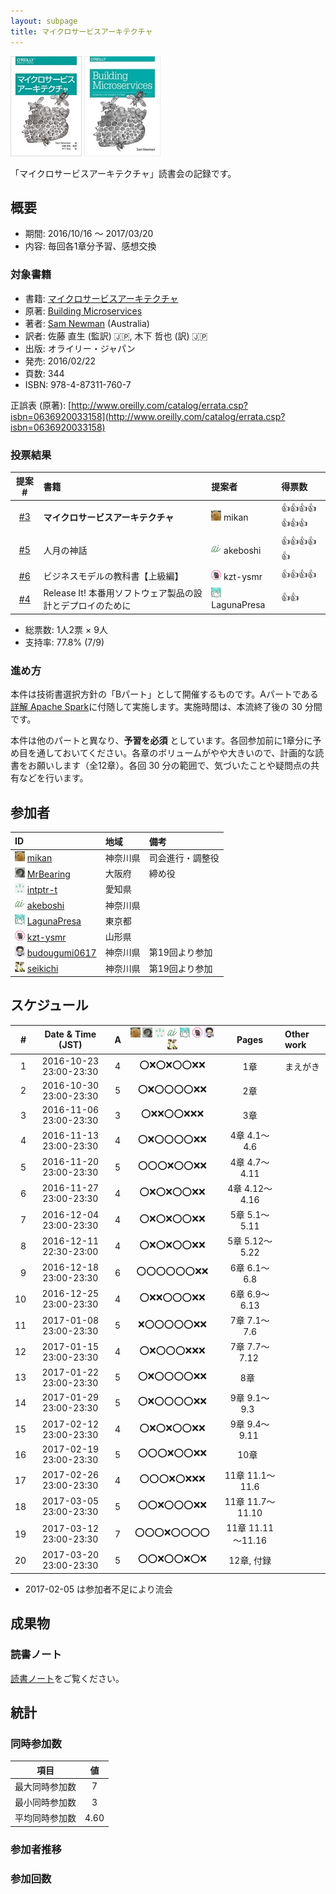 ```yaml
---
layout: subpage
title: マイクロサービスアーキテクチャ
---
```


[![マイクロサービスアーキテクチャ](/images/cover-microservices.jpg)](https://www.oreilly.co.jp/books/9784873117607/)
[![Building Microservices](/images/cover-microservices-en.jpg)](http://shop.oreilly.com/product/0636920033158.do)

「マイクロサービスアーキテクチャ」読書会の記録です。

## 概要

* 期間: 2016/10/16 ～ 2017/03/20
* 内容: 毎回各1章分予習、感想交換

### 対象書籍

* 書籍: [マイクロサービスアーキテクチャ](https://www.oreilly.co.jp/books/9784873117607/)
* 原著: [Building Microservices](http://shop.oreilly.com/product/0636920033158.do)
* 著者: [Sam Newman](https://www.thoughtworks.com/profiles/sam-newman) (Australia)
* 訳者: 佐藤 直生 (監訳) :jp:, 木下 哲也 (訳) :jp:
* 出版: オライリー・ジャパン
* 発売: 2016/02/22
* 頁数: 344
* ISBN: 978-4-87311-760-7

正誤表 (原著): [http://www.oreilly.com/catalog/errata.csp?isbn=0636920033158](http://www.oreilly.com/catalog/errata.csp?isbn=0636920033158)

### 投票結果

| 提案 #                                                | 書籍                                            | 提案者                                            | 得票数                      |
|:-----------------------------------------------------:|:------------------------------------------------|:--------------------------------------------------|:---------------------------|
| [#3](https://github.com/aosn/aosn.github.io/issues/3) | **マイクロサービスアーキテクチャ**                       | ![](/images/users/mikan_16.png) mikan             |:+1::+1::+1::+1::+1::+1::+1:|
| [#5](https://github.com/aosn/aosn.github.io/issues/5) | 人月の神話                                       | ![](/images/users/akeboshi_16.png) akeboshi       |:+1::+1::+1::+1::+1:        |
| [#6](https://github.com/aosn/aosn.github.io/issues/6) | ビジネスモデルの教科書【上級編】                       | ![](/images/users/kzt-ysmr_16.png) kzt-ysmr       |:+1::+1::+1::+1:            |
| [#4](https://github.com/aosn/aosn.github.io/issues/4) | Release It! 本番用ソフトウェア製品の設計とデプロイのために | ![](/images/users/LagunaPresa_16.png) LagunaPresa |:+1::+1:                    |

* 総票数: 1人2票 × 9人
* 支持率: 77.8% (7/9)

### 進め方

本件は技術書選択方針の「Bパート」として開催するものです。Aパートである[詳解 Apache Spark](../7-spark)に付随して実施します。実施時間は、本流終了後の 30 分間です。

本件は他のパートと異なり、**予習を必須** としています。各回参加前に1章分に予め目を通しておいてください。各章のボリュームがやや大きいので、計画的な読書をお願いします（全12章）。各回 30 分の範囲で、気づいたことや疑問点の共有などを行います。

## 参加者

| ID                                                                                        | 地域     | 備考           |
|:------------------------------------------------------------------------------------------|:---------|:---------------|
| ![](/images/users/mikan_16.png) [mikan](https://github.com/mikan)                         | 神奈川県 | 司会進行・調整役 |
| ![](/images/users/MrBearing_16.png) [MrBearing](https://github.com/MrBearing)             | 大阪府   | 締め役          |
| ![](/images/users/intptr-t_16.png) [intptr-t](https://github.com/intptr-t)                | 愛知県   | 　              |
| ![](/images/users/akeboshi_16.png) [akeboshi](https://github.com/akeboshi)                | 神奈川県 |                |
| ![](/images/users/LagunaPresa_16.png) [LagunaPresa](https://github.com/LagunaPresa)       | 東京都   | 　              |
| ![](/images/users/kzt-ysmr_16.png) [kzt-ysmr](https://github.com/kzt-ysmr)                | 山形県   | 　              |
| ![](/images/users/budougumi0617_16.png) [budougumi0617](https://github.com/budougumi0617) | 神奈川県 | 第19回より参加   |
| ![](/images/users/seikichi_16.png) [seikichi](https://github.com/seikichi)                | 神奈川県 | 第19回より参加   |

## スケジュール

| # | Date & Time (JST) | A | ![](/images/users/mikan_16.png) ![](/images/users/MrBearing_16.png) ![](/images/users/intptr-t_16.png) ![](/images/users/akeboshi_16.png) ![](/images/users/LagunaPresa_16.png) ![](/images/users/kzt-ysmr_16.png) ![](/images/users/budougumi0617_16.png) ![](/images/users/seikichi_16.png) | Pages | Other work |
|---:|:----------------------:|:-:|:------------------------:|:-----------------:|:-----------------------|
|  1 | 2016-10-23 23:00-23:30 | 4 | :o::x::o::x::o::o::x::x: | 1章               | まえがき                |
|  2 | 2016-10-30 23:00-23:30 | 5 | :o::x::o::o::o::o::x::x: | 2章               |                        |
|  3 | 2016-11-06 23:00-23:30 | 3 | :o::x::x::o::o::x::x::x: | 3章               |                        |
|  4 | 2016-11-13 23:00-23:30 | 4 | :o::x::o::o::o::o::x::x: | 4章 4.1～4.6      |                        |
|  5 | 2016-11-20 23:00-23:30 | 5 | :o::o::o::x::o::o::x::x: | 4章 4.7～4.11     |                        |
|  6 | 2016-11-27 23:00-23:30 | 4 | :o::x::o::x::o::o::x::x: | 4章 4.12～4.16    |                        |
|  7 | 2016-12-04 23:00-23:30 | 4 | :o::x::o::x::o::o::x::x: | 5章 5.1～5.11     |                        |
|  8 | 2016-12-11 22:30-23:00 | 4 | :o::x::o::x::o::o::x::x: | 5章 5.12～5.22    |                        |
|  9 | 2016-12-18 23:00-23:30 | 6 | :o::o::o::o::o::o::x::x: | 6章 6.1～6.8      |                        |
| 10 | 2016-12-25 23:00-23:30 | 4 | :o::x::x::o::o::o::x::x: | 6章 6.9～6.13     |                        |
| 11 | 2017-01-08 23:00-23:30 | 5 | :x::o::o::o::o::o::x::x: | 7章 7.1～7.6      |                        |
| 12 | 2017-01-15 23:00-23:30 | 4 | :o::x::o::o::o::x::x::x: | 7章 7.7～7.12     |                        |
| 13 | 2017-01-22 23:00-23:30 | 5 | :o::x::o::o::o::o::x::x: | 8章               |                        |
| 14 | 2017-01-29 23:00-23:30 | 5 | :o::x::o::o::o::o::x::x: | 9章 9.1～9.3      |                        |
| 15 | 2017-02-12 23:00-23:30 | 4 | :o::x::o::x::o::o::x::x: | 9章 9.4～9.11     |                        |
| 16 | 2017-02-19 23:00-23:30 | 5 | :o::o::o::x::o::o::x::x: | 10章              |                        |
| 17 | 2017-02-26 23:00-23:30 | 4 | :o::o::o::x::o::x::x::x: | 11章 11.1～11.6   |                        |
| 18 | 2017-03-05 23:00-23:30 | 5 | :o::o::x::o::o::o::x::x: | 11章 11.7～11.10  |                        |
| 19 | 2017-03-12 23:00-23:30 | 7 | :o::o::o::x::o::o::o::o: | 11章 11.11～11.16 |                        |
| 20 | 2017-03-20 23:00-23:30 | 5 | :o::o::x::o::o::x::o::x: | 12章, 付録        |                        |

* 2017-02-05 は参加者不足により流会

## 成果物

### 読書ノート

[読書ノート](/note/8-microservices)をご覧ください。

## 統計

### 同時参加数

| 項目 | 値 |
|:----:|:--:|
| 最大同時参加数 | 7 |
| 最小同時参加数 | 3 |
| 平均同時参加数 | 4.60 |

### 参加者推移

<canvas id="attendeesChart" width="400" height="200"></canvas>
<script>
var ctx = document.getElementById("attendeesChart").getContext('2d');
var myChart = new Chart(ctx, {
  type: 'line',
  data: {
    labels: Array.apply(1, Array(20)).map(function(_, b) { return b + 1; }),
    datasets: [{
      label: '参加者数',
      data: [4,5,3,4,5,4,4,4,6,4,5,4,5,5,4,5,4,5,7,5],
      backgroundColor: colors
    }]
  },
  options: lineChartOptions
});
</script>

### 参加回数

<canvas id="rankingChart" width="400" height="200"></canvas>
<script>
var ctx = document.getElementById("rankingChart").getContext('2d');
var myChart = new Chart(ctx, {
  type: 'horizontalBar',
  data: {
    labels: ["LagunaPresa", "mikan", "intptr-t", "kzt-ysmr", "akeboshi", "MrBearing", "budougumi0617", "seikichi"],
    datasets: [{
      label: '参加回数',
      data: [20, 19, 16, 16, 11, 8, 2, 1],
      backgroundColor: colors
    }]
  },
  options: horizontalBarChartOptions
});
</script>
